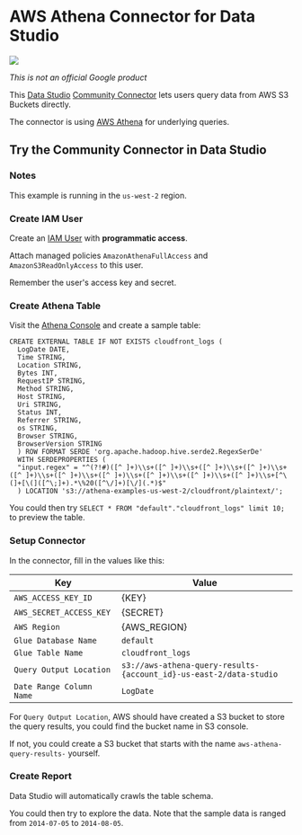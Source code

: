 # AWS Athena Connector for Data Studio

![](./assets/example.png)

*This is not an official Google product*

This [Data Studio](https://datastudio.google.com) [Community
Connector](https://developers.google.com/datastudio/connector) lets users query data from AWS S3 Buckets directly.

The connector is using [AWS Athena](https://aws.amazon.com/athena/) for underlying queries.

## Try the Community Connector in Data Studio

### Notes

This example is running in the `us-west-2` region.

### Create IAM User

Create an [IAM User](https://console.aws.amazon.com/iam/home) with **programmatic access**.

Attach managed policies `AmazonAthenaFullAccess` and `AmazonS3ReadOnlyAccess` to this user.

Remember the user's access key and secret.

### Create Athena Table

Visit the [Athena Console](https://us-west-2.console.aws.amazon.com/athena/home) and create a sample table:

```
CREATE EXTERNAL TABLE IF NOT EXISTS cloudfront_logs (
  LogDate DATE,
  Time STRING,
  Location STRING,
  Bytes INT,
  RequestIP STRING,
  Method STRING,
  Host STRING,
  Uri STRING,
  Status INT,
  Referrer STRING,
  os STRING,
  Browser STRING,
  BrowserVersion STRING
  ) ROW FORMAT SERDE 'org.apache.hadoop.hive.serde2.RegexSerDe'
  WITH SERDEPROPERTIES (
  "input.regex" = "^(?!#)([^ ]+)\\s+([^ ]+)\\s+([^ ]+)\\s+([^ ]+)\\s+([^ ]+)\\s+([^ ]+)\\s+([^ ]+)\\s+([^ ]+)\\s+([^ ]+)\\s+([^ ]+)\\s+[^\(]+[\(]([^\;]+).*\%20([^\/]+)[\/](.*)$"
  ) LOCATION 's3://athena-examples-us-west-2/cloudfront/plaintext/';
```

You could then try `SELECT * FROM "default"."cloudfront_logs" limit 10;` to preview the table.

### Setup Connector

In the connector, fill in the values like this:

Key                      | Value
-------------------------| -----
`AWS_ACCESS_KEY_ID`      | {KEY}
`AWS_SECRET_ACCESS_KEY`  | {SECRET}
`AWS Region`             | {AWS_REGION}
`Glue Database Name`     | `default`
`Glue Table Name`        | `cloudfront_logs`
`Query Output Location`  | `s3://aws-athena-query-results-{account_id}-us-east-2/data-studio`
`Date Range Column Name` | `LogDate`

For `Query Output Location`, AWS should have created a S3 bucket to store the query results, you could find the bucket name in S3 console.

If not, you could create a S3 bucket that starts with the name `aws-athena-query-results-` yourself.

### Create Report

Data Studio will automatically crawls the table schema.

You could then try to explore the data. Note that the sample data is ranged from `2014-07-05` to `2014-08-05`.
